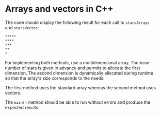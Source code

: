 # Arrays and vectors in C++

The code should display the following result for each call to `starsArrays` 
and `starsVector`:
```
*****
****
***
**
*
```
For implementing both methods, use a multidimensional array. The base number of 
stars is given in advance and permits to allocate the first dimension. The 
second dimension is dynamically allocated during runtime so that the array's 
size corresponds to the needs. 

The first method uses the standard array whereas the second method uses vectors.

The `main()` method should be able to run without errors and produce the 
expected results.